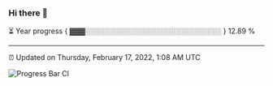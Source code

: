 ### Hi there 👋

⏳ Year progress { ▓▓▓░░░░░░░░░░░░░░░░░░░░░░░░░░░ } 12.89 %

---

⏰ Updated on Thursday, February 17, 2022, 1:08 AM UTC

![Progress Bar CI](https://github.com/arthurbuhl/arthurbuhl/workflows/Progress%20Bar%20CI/badge.svg)
